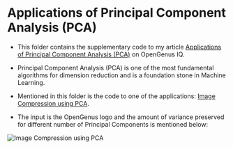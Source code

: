 #    Applications of Principal Component Analysis (PCA)

- This folder contains the supplementary code to my article [Applications of Principal Component Analysis (PCA)](https://iq.opengenus.org/applications-of-pca/) on OpenGenus IQ.

- Principal Component Analysis (PCA) is one of the most fundamental algorithms for dimension reduction and is a foundation stone in Machine Learning. 

- Mentioned in this folder is the code to one of the  applications: [Image Compression using PCA](https://github.com/yashml/OpenGenus_Articles_Code/blob/master/Applications%20of%20Principal%20Component%20Analysis%20(PCA)/Image_Compression_PCA.ipynb).

- The input is the OpenGenus logo and the amount of variance preserved for different number of Principal Components is mentioned below:

![Image Compression using PCA](https://iq.opengenus.org/content/images/2020/03/PCA_Image_Compression_figure-1.png)
